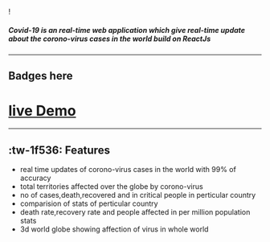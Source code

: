 !

##### Covid-19 is an real-time web application which give real-time update about the corono-virus cases in the world build on ReactJs

---

## Badges here

# [live Demo](https://orthocovid-19.netlify.com/)

---

## :tw-1f536: Features

- real time updates of corono-virus cases in the world with 99% of accuracy
- total territories affected over the globe by corono-virus
- no of cases,death,recovered and in critical people in perticular country
- comparision of stats of perticular country
- death rate,recovery rate and people affected in per million population stats
- 3d world globe showing affection of virus in whole world
